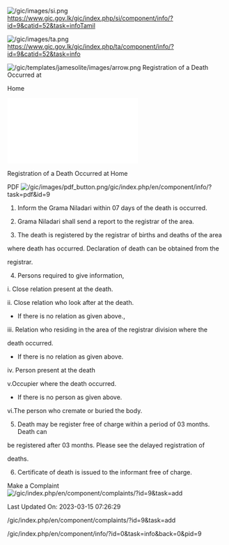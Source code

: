 <!-- Source: https://gic.gov.lk/gic/index.php/en/component/info/?id=9&catid=52&task=info -->

![/gic/images/si.png](/gic/images/si.png)https://www.gic.gov.lk/gic/index.php/si/component/info/?id=9&catid=52&task=infoTamil

![/gic/images/ta.png](/gic/images/ta.png)https://www.gic.gov.lk/gic/index.php/ta/component/info/?id=9&catid=52&task=info

![/gic/templates/jamesolite/images/arrow.png](/gic/templates/jamesolite/images/arrow.png) Registration of a Death Occurred at

Home

![/gic/pdf/Declaration_of_a_Normal__sudden_Death.pdf](/gic/pdf/Declaration_of_a_Normal__sudden_Death.pdf)

Registration of a Death Occurred at Home

PDF ![/gic/images/pdf_button.png](/gic/images/pdf_button.png)/gic/index.php/en/component/info/?task=pdf&id=9

 1. Inform the Grama Niladari within 07 days of the death is occurred.

 2. Grama Niladari shall send a report to the registrar of the area.

 3. The death is registered by the registrar of births and deaths of the area

 where death has occurred. Declaration of death can be obtained from the

 registrar.

 4. Persons required to give information,

 i. Close relation present at the death.

 ii. Close relation who look after at the death.

 * If there is no relation as given above.,

 iii. Relation who residing in the area of the registrar division where the

 death occurred.

 * If there is no relation as given above.

 iv. Person present at the death

 v.Occupier where the death occurred.

 * If there is no person as given above.

 vi.The person who cremate or buried the body.

 5. Death may be register free of charge within a period of 03 months. Death can

 be registered after 03 months. Please see the delayed registration of

 deaths.

 6. Certificate of death is issued to the informant free of charge.

Make a Complaint ![/gic/index.php/en/component/complaints/?id=9&task=add](/gic/index.php/en/component/complaints/?id=9&task=add)

Last Updated On: 2023-03-15 07:26:29

/gic/index.php/en/component/complaints/?id=9&task=add

/gic/index.php/en/component/info/?id=0&task=info&back=0&pid=9